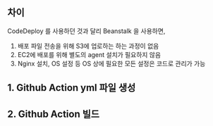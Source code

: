 ## 차이
CodeDeploy 를 사용하던 것과 달리 Beanstalk 을 사용하면,
1. 배포 파일 전송을 위해 S3에 업로하는 하는 과정이 없음
2. EC2에 배포를 위해 별도의 agent 설치가 필요하지 않음
3. Nginx 설치, OS 설정 등 OS 상에 필요한 모든 설정은 코드로 관리가 가능
## 1. Github Action yml 파일 생성
## 2. Github Action 빌드